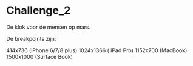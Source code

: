 # Challenge_2

De klok voor de mensen op mars.

De breakpoints zijn:

414x736 (iPhone 6/7/8 plus)
1024x1366 ( iPad Pro)
1152x700  (MacBook)
1500x1000 (Surface Book)

